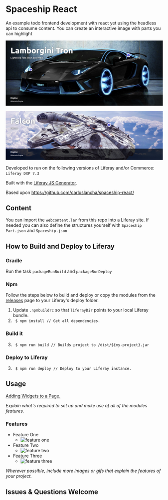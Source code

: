 # Spaceship React

An example todo frontend development with react yet using the headless api to consume content.
You can create an interactive image with parts you can highlight

![screenhot 1](lambo.png)  
  
![screenhot 1](falcon.png)  

Developed to run on the following versions of Liferay and/or Commerce: `Liferay DXP 7.3`

Built with the [Liferay JS Generator](https://help.liferay.com/hc/articles/360029147391-Liferay-JS-Generator).

Based upon https://github.com/carloslancha/spaceship-react/

## Content
You can import the `webcontent.lar` from this repo into a Liferay site.
If needed you can also define the structures yourself with `Spaceship Part.json` and `Spaceship.json`

## How to Build and Deploy to Liferay

### Gradle
Run the task `packageRunBuild` and `packageRunDeploy`

### Npm
Follow the steps below to build and deploy or copy the modules from the [releases](../../releases/latest) page to your Liferay's deploy folder.

1. Update `.npmbuildrc` so that `liferayDir` points to your local Liferay bundle.
2. ` $ npm install // Get all dependencies.`

### Build it
3. ` $ npm run build // Builds project to /dist/${my-project}.jar`

### Deploy to Liferay
3. ` $ npm run deploy // Deploy to your Liferay instance.`

## Usage

[Adding Widgets to a Page.](https://learn.liferay.com/dxp/7.x/en/site-building/creating-pages/using-widget-pages/adding-widgets-to-a-page.html)

*Explain what's required to set up and make use of all of the modules features.*

### Features

* Feature One
    * ![feature one](https://placedog.net/500?id=26)
* Feature Two
    * ![feature two](https://placedog.net/500?id=27)
* Feature Three
    * ![feature three](https://placedog.net/500?id=29)

*Wherever possible, include more images or gifs that explain the features of your project.*

## Issues & Questions Welcome